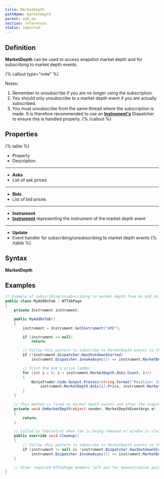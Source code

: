 ```yaml
---
title: MarketDepth
pathName: marketdepth
parent: add_on
section: references
status: imported
---
```


## Definition

**MarketDepth** can be used to access snapshot market depth and for subscribing to market depth events.

{% callout type="note" %}

Notes:

1. Remember to unsubscribe if you are no longer using the subscription.
2. You should only unsubscribe to a market depth event if you are actually subscribed.
3. You must unsubscribe from the same thread where the subscription is made. It is therefore recommended to use an [**Instrument's**](instrument) Dispatcher to ensure this is handled properly.
{% /callout %}

## Properties

{% table %}

* Property
* Description

---

* **Asks**
* List of ask prices

---

* **Bids**
* List of bid prices

---

* **Instrument**
* [**Instrument**](instrument) representing the instrument of the market depth event

---

* **Update**
* Event handler for subscribing/unsubscribing to market depth events
{% /table %}

## Syntax

**MarketDepth**

## Examples

```csharp
/* Example of subscribing/unsubscribing to market depth from an Add On. */
public class MyAddOnTab : NTTabPage
{
    private Instrument instrument;

    public MyAddOnTab()
    {
        instrument = Instrument.GetInstrument("AMD");

        if (instrument == null)
            return;

        // Follow this pattern to subscribe to MarketDepth events so they may be unsubscribed from the same instrument thread
        if (!instrument.Dispatcher.HasShutdownStarted)
            instrument.Dispatcher.InvokeAsync(() => instrument.MarketDepth.Update += OnMarketDepth);

        // Print the Ask's price ladder
        for (int i = 0; i < instrument.MarketDepth.Asks.Count; i++)
        {
            NinjaTrader.Code.Output.Process(string.Format("Position: {0} Price: {1} Volume: {2}", i,
                instrument.MarketDepth.Asks[i].Price, instrument.MarketDepth.Asks[i].Volume), PrintTo.OutputTab1);
        }
    }

    // This method is fired on market depth events and after the snapshot data is updated.
    private void OnMarketDepth(object sender, MarketDepthEventArgs e)
    {
        return;
    }

    // Called by TabControl when tab is being removed or window is closed
    public override void Cleanup()
    {
        // Follow this pattern to subscribe to MarketDepth events so they may be unsubscribed from the same instrument thread
        if (instrument != null && !instrument.Dispatcher.HasShutdownStarted)
            instrument.Dispatcher.InvokeAsync(() => instrument.MarketDepth.Update -= OnMarketDepth);
    }

    // Other required NTTabPage members left out for demonstration purposes. Be sure to add them in your own code.
}
```
